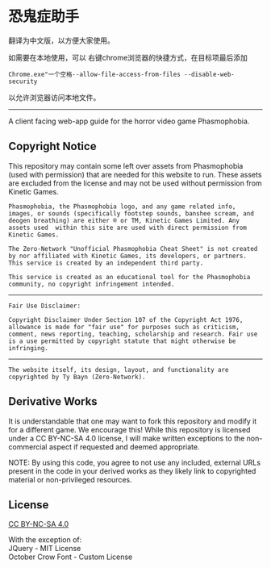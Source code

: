 # 恐鬼症助手

翻译为中文版，以方便大家使用。

如需要在本地使用，可以 右键chrome浏览器的快捷方式，在目标项最后添加

```
Chrome.exe"一个空格--allow-file-access-from-files --disable-web-security
```

以允许浏览器访问本地文件。









---



A client facing web-app guide for the horror video game Phasmophobia.

## Copyright Notice

This repository may contain some left over assets from Phasmophobia (used with permission) that are needed for this website to run. These assets are excluded from the license and may not be used without permission from Kinetic Games. 

`Phasmophobia, the Phasmophobia logo, and any game related info, images, or sounds (specifically footstep sounds, banshee scream, and deogen breathing) are either ® or TM, Kinetic Games Limited. Any assets used  within this site are used with direct permission from Kinetic Games.`

`The Zero-Network "Unofficial Phasmophobia Cheat Sheet" is not created by nor affiliated with Kinetic Games, its developers, or partners. This service is created by an independent third party.`

`This service is created as an educational tool for the Phasmophobia community, no copyright infringement intended.`

---
`Fair Use Disclaimer:`

`Copyright Disclaimer Under Section 107 of the Copyright Act 1976, allowance is made for "fair use" for purposes such as criticism, comment, news reporting, teaching, scholarship and research. Fair use is a use permitted by copyright statute that might otherwise be infringing.`

---
`The website itself, its design, layout, and functionality are copyrighted by Ty Bayn (Zero-Network).`

## Derivative Works

It is understandable that one may want to fork this repository and modify it for a different game. We encourage this! While this repository is licensed under a CC BY-NC-SA 4.0 license, I will make written exceptions to the non-commercial aspect if requested and deemed appropriate. 

NOTE: By using this code, you agree to not use any included, external URLs present in the code in your derived works as they likely link to copyrighted material or non-privileged resources.

## License
[CC BY-NC-SA 4.0](https://creativecommons.org/licenses/by-nc-sa/4.0/)

With the exception of:  
JQuery - MIT License  
October Crow Font - Custom License